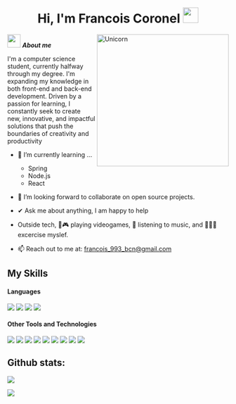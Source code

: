 
<h1 align="center"><b>Hi, I'm Francois Coronel </b><img src="https://media.giphy.com/media/hvRJCLFzcasrR4ia7z/giphy.gif" width="35"></h1>

<img align="right" width=300px alt="Unicorn" src="https://media0.giphy.com/media/v1.Y2lkPTc5MGI3NjExN25oMjVhaTZvZGMzcjNkaG1zcHFzczJmdDN6a2hqNTBnZmNzMXo1cSZlcD12MV9pbnRlcm5hbF9naWZfYnlfaWQmY3Q9cw/6KirhLJyR7oMcwgJQk/giphy.webp" />

<img src="https://media.giphy.com/media/ObNTw8Uzwy6KQ/giphy.gif" width="30px">&nbsp;***About me***

I'm a computer science student, currently halfway through my degree. I'm expanding my knowledge in both front-end and back-end development.
Driven by a passion for learning, I constantly seek to create new, innovative, and impactful solutions that push the boundaries of creativity and productivity

- 🌱 I’m currently learning ...
  - Spring
  - Node.js
  - React

- 🤝 I’m looking forward to collaborate on open source projects.

- ✔ Ask me about anything, I am happy to help

- Outside tech, 💜🎮 playing videogames, 🎵 listening to music, and 🏋🏻‍♂️ excercise myslef.

- 📫 Reach out to me at: <a href="francois_993_bcn@gmail.com">francois_993_bcn@gmail.com</a>

## My Skills

<h4> Languages </h4>
<span> 
  <img src="https://img.shields.io/badge/Java-ED8B00?style=for-the-badge&logo=openjdk&logoColor=white">
  <img src="https://img.shields.io/badge/JavaScript-F7DF1E?style=for-the-badge&logo=javascript&logoColor=black">
  <img src="https://img.shields.io/badge/HTML5-E34F26?style=for-the-badge&logo=html5&logoColor=white">
  <img src="https://img.shields.io/badge/CSS3-1572B6?style=for-the-badge&logo=css3&logoColor=white">
</span>


<h4> Other Tools and Technologies </h4>
<span>
  <img src="https://img.shields.io/badge/Git-F05032?style=for-the-badge&logo=git&logoColor=white">
  <img src="https://img.shields.io/badge/Spring-6DB33F?style=for-the-badge&logo=spring&logoColor=white">
  <img src="https://img.shields.io/badge/node.js-339933?style=for-the-badge&logo=Node.js&logoColor=white">
  <img src="https://shields.io/badge/react-black?logo=react&style=for-the-badge">
  <img src="https://img.shields.io/badge/MySQL-00000F?style=for-the-badge&logo=mysql&logoColor=white">
  <img src="https://img.shields.io/badge/postgresql-4169e1?style=for-the-badge&logo=postgresql&logoColor=white">
  <img src="https://img.shields.io/badge/Redis-DC382D?style=for-the-badge&logo=redis&logoColor=white">
  <img src="https://img.shields.io/badge/-MongoDB-13aa52?style=for-the-badge&logo=mongodb&logoColor=white">
  <img src="https://img.shields.io/badge/cassandra-%231287B1.svg?style=for-the-badge&logo=apache-cassandra&logoColor=white">
</span>

<h2>Github stats:</h2> 

[![](https://github-readme-stats.vercel.app/api?username=francoismaki&show_icons=true&theme=tokyonight&hide_border=true&locale=en)](https://github.com/francoismaki)

[![](https://github-readme-streak-stats.herokuapp.com/?user=francoismaki&theme=material-palenight)](https://github.com/francoismaki)
